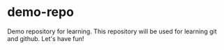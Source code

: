 # demo-repo
Demo repository for learning.
This repository will be used for learning git and github.
Let's have fun!
